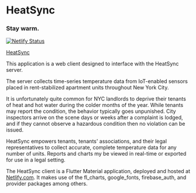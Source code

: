 # HeatSync
### Stay warm.

[![Netlify Status](https://api.netlify.com/api/v1/badges/ffaccc36-3c6d-4fc1-8c0b-54dbcfc71b69/deploy-status)](https://app.netlify.com/sites/heat-sync/deploys)

<a href="https://heat-sync.net/" target="_blank">HeatSync</a>

This application is a web client designed to interface with the HeatSync server.

The server collects time-series temperature data from IoT-enabled sensors placed in rent-stabilized apartment units throughout New York City.

It is unfortunately quite common for NYC landlords to deprive their tenants of heat and hot water during the colder months of the year. While tenants may report the condition, the behavior typically goes unpunished. City inspectors arrive on the scene days or weeks after a complaint is lodged, and if they cannot observe a hazardous condition then no violation can be issued.

HeatSync empowers tenants, tenants' associations, and their legal representatives to collect accurate, complete temperature data for any number of units. Reports and charts my be viewed in real-time or exported for use in a legal setting.

The HeatSync client is a Flutter Material application, deployed and hosted at <a href="https://netlify.com" target="_blank">Netlify.com</a>. It makes use of the fl_charts, google_fonts, firebase_auth, and provider packages among others.
